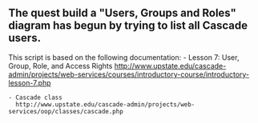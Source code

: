 ## The quest build a "Users, Groups and Roles" diagram has begun by trying to list all Cascade users.

 This script is based on the following documentation:
    - Lesson 7: User, Group, Role, and Access Rights
      http://www.upstate.edu/cascade-admin/projects/web-services/courses/introductory-course/introductory-lesson-7.php
  
    - Cascade class
      http://www.upstate.edu/cascade-admin/projects/web-services/oop/classes/cascade.php
